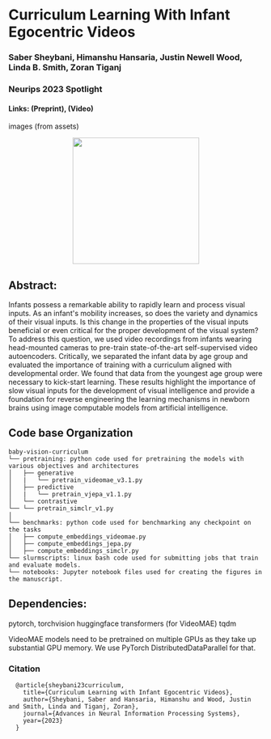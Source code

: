 # Curriculum Learning With Infant Egocentric Videos
### Saber Sheybani, Himanshu Hansaria, Justin Newell Wood, Linda B. Smith, Zoran Tiganj
### Neurips 2023 Spotlight
#### Links: (Preprint), (Video)

images (from assets)
<div style="text-align: center;"><img src="assets/fig1.png" height="250px" ></div>

## Abstract:

Infants possess a remarkable ability to rapidly learn and process visual inputs. As an infant's mobility increases, so does the variety and dynamics of their visual inputs. Is this change in the properties of the visual inputs beneficial or even critical for the proper development of the visual system? To address this question, we used video recordings from infants wearing head-mounted cameras to pre-train state-of-the-art self-supervised video autoencoders. Critically, we separated the infant data by age group and evaluated the importance of training with a curriculum aligned with developmental order. We found that data from the youngest age group were necessary to kick-start learning. These results highlight the importance of slow visual inputs for the development of visual intelligence and provide a foundation for reverse engineering the learning mechanisms in newborn brains using image computable models from artificial intelligence.


## Code base Organization
```
baby-vision-curriculum
└── pretraining: python code used for pretraining the models with various objectives and architectures
│   ├── generative
│   |   └── pretrain_videomae_v3.1.py
│   ├── predictive
│   |   └── pretrain_vjepa_v1.1.py
│   └── contrastive
└── └── pretrain_simclr_v1.py
│
└── benchmarks: python code used for benchmarking any checkpoint on the tasks
│   ├── compute_embeddings_videomae.py
│   ├── compute_embeddings_jepa.py
│   ├── compute_embeddings_simclr.py
└── slurmscripts: linux bash code used for submitting jobs that train and evaluate models.
└── notebooks: Jupyter notebook files used for creating the figures in the manuscript.
```


## Dependencies:
pytorch, torchvision
huggingface transformers (for VideoMAE)
tqdm

VideoMAE models need to be pretrained on multiple GPUs as they take up substantial GPU memory. We use PyTorch DistributedDataParallel for that.

### Citation

```
  @article{sheybani23curriculum,
    title={Curriculum Learning with Infant Egocentric Videos},
    author={Sheybani, Saber and Hansaria, Himanshu and Wood, Justin and Smith, Linda and Tiganj, Zoran},
    journal={Advances in Neural Information Processing Systems},
    year={2023}
  }
```
